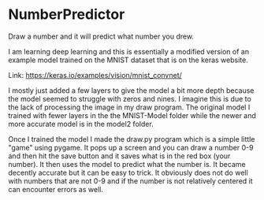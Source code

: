 # NumberPredictor
Draw a number and it will predict what number you drew.


I am learning deep learning and this is essentially a modified version of an example model trained on the MNIST dataset that is on the keras website.

Link: https://keras.io/examples/vision/mnist_convnet/

I mostly just added a few layers to give the model a bit more depth because the model seemed to struggle with zeros and nines. I imagine this is due to the lack
of processing the image in my draw program. The original model I trained with fewer layers in the the MNIST-Model folder while the newer and more accurate model is in the 
model2 folder. 

Once I trained the model I made the draw.py program which is a simple little "game" using pygame. It pops up a screen and you can draw a number 0-9 and then hit the save 
button and it saves what is in the red box (your number). It then uses the model to predict what the number is. It became decently accurate but it can be easy to trick. 
It obviously does not do well with numbers that are not 0-9 and if the number is not relatively centered it can encounter errors as well.
